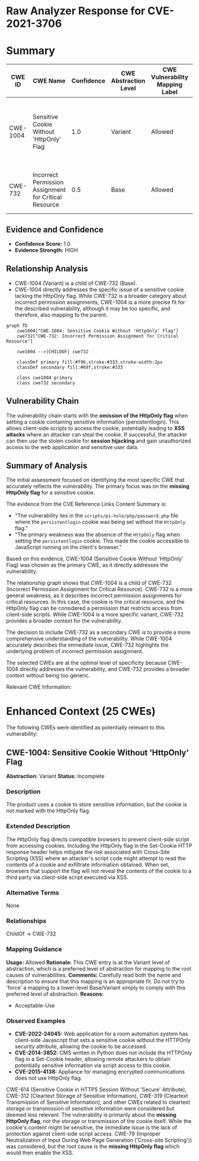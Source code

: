 # Raw Analyzer Response for CVE-2021-3706

# Summary
| CWE ID | CWE Name | Confidence | CWE Abstraction Level | CWE Vulnerability Mapping Label | CWE-Vulnerability Mapping Notes |
|---|---|---|---|---|---|
| CWE-1004 | Sensitive Cookie Without 'HttpOnly' Flag | 1.0 | Variant | Allowed | Primary CWE. The cookie storing sensitive information lacks the HttpOnly flag. |
| CWE-732 | Incorrect Permission Assignment for Critical Resource | 0.5 | Base | Allowed | The cookie is a critical resource and the HttpOnly flag is a permission. |

## Evidence and Confidence

*   **Confidence Score:** 1.0
*   **Evidence Strength:** HIGH

## Relationship Analysis
- CWE-1004 (Variant) is a child of CWE-732 (Base).
- CWE-1004 directly addresses the specific issue of a sensitive cookie lacking the HttpOnly flag. While CWE-732 is a broader category about incorrect permission assignments, CWE-1004 is a more precise fit for the described vulnerability, although it may be too specific, and therefore, also mapping to the parent.

```mermaid
graph TD
    cwe1004["CWE-1004: Sensitive Cookie Without 'HttpOnly' Flag"]
    cwe732["CWE-732: Incorrect Permission Assignment for Critical Resource"]
    
    cwe1004 -->|CHILDOF| cwe732
    
    classDef primary fill:#f96,stroke:#333,stroke-width:2px
    classDef secondary fill:#69f,stroke:#333
    
    class cwe1004 primary
    class cwe732 secondary
```

## Vulnerability Chain
The vulnerability chain starts with the **omission of the HttpOnly flag** when setting a cookie containing sensitive information (persistentlogin). This allows client-side scripts to access the cookie, potentially leading to **XSS attacks** where an attacker can steal the cookie. If successful, the attacker can then use the stolen cookie for **session hijacking** and gain unauthorized access to the web application and sensitive user data.

## Summary of Analysis
The initial assessment focused on identifying the most specific CWE that accurately reflects the vulnerability. The primary focus was on the **missing HttpOnly flag** for a sensitive cookie.

The evidence from the CVE Reference Links Content Summary is:
*   "The vulnerability lies in the `scripts/pi-hole/php/password.php` file where the `persistentlogin` cookie was being set without the `HttpOnly` flag."
*   "The primary weakness was the absence of the `HttpOnly` flag when setting the `persistentlogin` cookie. This made the cookie accessible to JavaScript running on the client's browser."

Based on this evidence, CWE-1004 (Sensitive Cookie Without 'HttpOnly' Flag) was chosen as the primary CWE, as it directly addresses the vulnerability.

The relationship graph shows that CWE-1004 is a child of CWE-732 (Incorrect Permission Assignment for Critical Resource). CWE-732 is a more general weakness, as it describes incorrect permission assignments for critical resources. In this case, the cookie is the critical resource, and the HttpOnly flag can be considered a permission that restricts access from client-side scripts. While CWE-1004 is a more specific variant, CWE-732 provides a broader context for the vulnerability.

The decision to include CWE-732 as a secondary CWE is to provide a more comprehensive understanding of the vulnerability. While CWE-1004 accurately describes the immediate issue, CWE-732 highlights the underlying problem of incorrect permission assignment.

The selected CWEs are at the optimal level of specificity because CWE-1004 directly addresses the vulnerability, and CWE-732 provides a broader context without being too generic.

Relevant CWE Information:

# Enhanced Context (25 CWEs)
The following CWEs were identified as potentially relevant to this vulnerability:

## CWE-1004: Sensitive Cookie Without 'HttpOnly' Flag
**Abstraction:** Variant
**Status:** Incomplete

### Description
The product uses a cookie to store sensitive information, but the cookie is not marked with the HttpOnly flag.

### Extended Description
The HttpOnly flag directs compatible browsers to prevent client-side script from accessing cookies. Including the HttpOnly flag in the Set-Cookie HTTP response header helps mitigate the risk associated with Cross-Site Scripting (XSS) where an attacker's script code might attempt to read the contents of a cookie and exfiltrate information obtained. When set, browsers that support the flag will not reveal the contents of the cookie to a third party via client-side script executed via XSS.

### Alternative Terms
None

### Relationships
ChildOf -> CWE-732

### Mapping Guidance
**Usage:** Allowed
**Rationale:** This CWE entry is at the Variant level of abstraction, which is a preferred level of abstraction for mapping to the root causes of vulnerabilities.
**Comments:** Carefully read both the name and description to ensure that this mapping is an appropriate fit. Do not try to 'force' a mapping to a lower-level Base/Variant simply to comply with this preferred level of abstraction.
**Reasons:**
- Acceptable-Use

### Observed Examples
- **CVE-2022-24045:** Web application for a room automation system has client-side Javascript that sets a sensitive cookie without the HTTPOnly security attribute, allowing the cookie to be accessed.
- **CVE-2014-3852:** CMS written in Python does not include the HTTPOnly flag in a Set-Cookie header, allowing remote attackers to obtain potentially sensitive information via script access to this cookie.
- **CVE-2015-4138:** Appliance for managing encrypted communications does not use HttpOnly flag.

CWE-614 (Sensitive Cookie in HTTPS Session Without 'Secure' Attribute), CWE-312 (Cleartext Storage of Sensitive Information), CWE-319 (Cleartext Transmission of Sensitive Information), and other CWEs related to cleartext storage or transmission of sensitive information were considered but deemed less relevant. The vulnerability is primarily about the **missing HttpOnly flag**, not the storage or transmission of the cookie itself. While the cookie's content might be sensitive, the immediate issue is the lack of protection against client-side script access.
CWE-79 (Improper Neutralization of Input During Web Page Generation ('Cross-site Scripting')) was considered, but the root cause is the **missing HttpOnly flag** which would then enable the XSS.